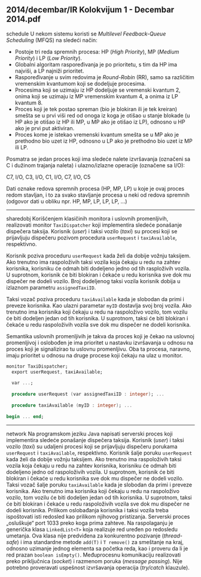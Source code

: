 2014/decembar/IR Kolokvijum 1 - Decembar 2014.pdf
--------------------------------------------------------------------------------
schedule
U nekom sistemu koristi se *Multilevel Feedback-Queue Scheduling* (MFQS) na sledeći način: 

- Postoje  tri  reda  spremnih  procesa:  HP  (*High Priority*),  MP  (*Medium Priority*)  i  LP (*Low Priority*). 
- Globalni  algoritam  raspoređivanja  je po prioritetu, s tim da HP ima najviši, a LP najniži prioritet. 
- Raspoređivanje  u  svim  redovima  je *Round-Robin* (RR),  samo  sa  različitim vremenskim kvantumom koji se dodeljuje procesima. 
- Procesima  koji  se  uzimaju  iz  HP  dodeljuje  se  vremenski  kvantum  2,  onima  koji  se uzimaju iz MP vremenskim kvantum 4, a onima iz LP kvantum 8. 
- Proces koji je tek postao spreman (bio je blokiran ili je tek kreiran) smešta se u prvi viši red od onoga iz koga je otišao u stanje blokade (u HP ako je otišao iz HP ili MP, u MP ako je otišao iz LP), odnosno u HP ako je prvi put aktiviran. 
- Proces kome je istekao vremenski kvantum smešta se u MP ako je prethodno bio uzet iz HP, odnosno u LP ako je prethodno bio uzet iz MP ili LP. 

Posmatra  se  jedan  proces  koji  ima  sledeće  nalete  izvršavanja  (označeni  sa  C  i  dužinom trajanja naleta) i ulazno/izlazne operacije (označene sa I/O): 

C7, I/O, C3, I/O, C1, I/O, C7, I/O, C5 

Dati oznake redova spremnih procesa (HP, MP, LP) u koje je ovaj proces redom stavljan, i to za  svako  stavljanje  procesa  u  neki  od  redova  spremnih  (odgovor  dati  u  obliku  npr.  HP,  MP, LP, LP, LP, ...) 

--------------------------------------------------------------------------------
sharedobj
Korišćenjem  klasičinih  monitora  i  uslovnih  promenljivih,  realizovati  monitor `TaxiDispatcher` koji  implementira  sledeće  ponašanje  dispečera  taksija.  Korisnik  (*user*)  i taksi  vozilo  (*taxi*)  su procesi koji se prijavljuju dispečeru pozivom procedura `userRequest` i `taxiAvailable`, respektivno. 

Korisnik  poziva  proceduru `userRequest` kada želi da dobije vožnju taksijem. Ako trenutno ima raspoloživih taksi vozila koja čekaju u redu na zahtev korisnika, korisniku će odmah biti dodeljeno jedno od tih rasploživih vozila. U suprotnom, korisnik će biti blokiran i čekaće u redu korisnika sve dok mu dispečer ne dodeli vozilo. Broj dodeljenog taksi vozila korisnik dobija u izlaznom parametru `assignedTaxiID`. 

Taksi vozač poziva proceduru `taxiAvailable` kada je slobodan da primi i preveze korisnika. Kao ulazni parametar `myID` dostavlja svoj broj vozila. Ako trenutno ima korisnika koji čekaju u redu na raspoloživo vozilo, tom vozilu će biti dodeljen jedan od tih korisnika. U suprotnom, taksi će biti blokiran i čekaće u redu raspoloživih vozila sve dok mu dispečer ne dodeli korisnika. 

Semantika uslovnih promenljivih je takva da proces koji je čekao na uslovnoj promenljivoj i oslobođen je ima prioritet u nastavku izvršavanja u odnosu na  proces  koji  je  signalizirao  tu uslovnu promenljivu. Oba ta procesa, naravno, imaju prioritet u odnosu na druge procese koji čekaju na ulaz u monitor.
```ada
monitor TaxiDispatcher; 
  export userRequest, taxiAvailable; 
 
  var ...; 
 
  procedure userRequest (var assignedTaxiID : integer); ... 
 
  procedure taxiAvailable (myID : integer); ... 
 
begin ... end;
```

--------------------------------------------------------------------------------
network
Na  programskom  jeziku  Java napisati  serverski  proces koji implementira sledeće ponašanje dispečera taksija. Korisnik (*user*)  i  taksi  vozilo  (*taxi*)  su  udaljeni  procesi  koji  se  prijavljuju dispečeru  porukama `userRequest` i `taxiAvailable`,  respektivno.  Korisnik  šalje  poruku `userRequest` kada želi da dobije vožnju taksijem. Ako trenutno ima raspoloživih taksi vozila koja  čekaju  u  redu  na  zahtev  korisnika,  korisniku  će  odmah  biti  dodeljeno  jedno  od raspoloživih vozila. U suprotnom, korisnik će biti blokiran i čekaće u redu korisnika sve dok mu dispečer ne dodeli vozilo. Taksi vozač šalje poruku `taxiAvailable` kada je slobodan da primi  i  preveze  korisnika.  Ako trenutno ima korisnika koji čekaju u redu na raspoloživo vozilo, tom vozilu će biti dodeljen jedan od tih korisnika. U suprotnom, taksi će biti blokiran i čekaće  u  redu  raspoloživih  vozila  sve  dok  mu  dispečer  ne  dodeli  korisnika. Prilikom oslobađanja  korisnika i  taksi  vozila  treba ispoštovati isti redosled kao  prilikom njihovog pristizanja. Serverski proces  „osluškuje“  port  1033  preko  koga  prima  zahteve.  Na raspolaganju  je  generička  klasa `LinkedList<T>` koja realizuje red uređen po redosledu umetanja. Ova klasa nije predviđena za konkurentno pozivanje (*thread-safe*) i ima standardne metode `add(T)` i `T remove()` za smeštanje na kraj, odnosno uzimanje jednog elementa sa početka  reda,  kao  i  proveru  da  li  je  red  prazan `boolean isEmpty()`. Međuprocesnu komunikaciju realizovati preko priključnica (*socket*)  i  razmenom  poruka  (*message passing*). Nije potrebno proveravati uspešnost izvršavanja operacija (*try/catch* klauzule).  
